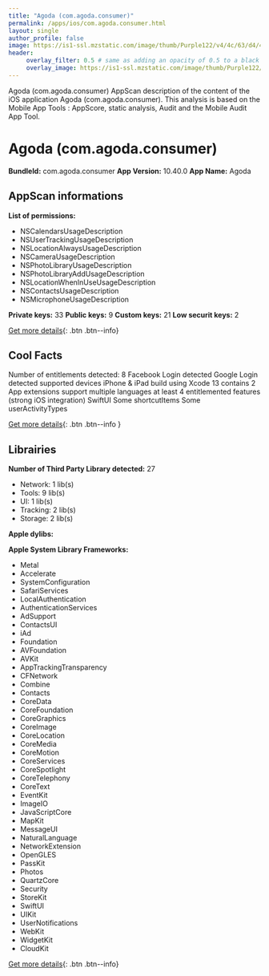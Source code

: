 ```yaml
---
title: "Agoda (com.agoda.consumer)"
permalink: /apps/ios/com.agoda.consumer.html
layout: single
author_profile: false
image: https://is1-ssl.mzstatic.com/image/thumb/Purple122/v4/4c/63/d4/4c63d461-f2f5-896a-de82-36fc9ae0f4c7/AppIcon-1x_U007emarketing-0-7-0-0-0-GLES2_U002c0-85-220-0.png/512x512bb.jpg
header: 
     overlay_filter: 0.5 # same as adding an opacity of 0.5 to a black background
     overlay_image: https://is1-ssl.mzstatic.com/image/thumb/Purple122/v4/4c/63/d4/4c63d461-f2f5-896a-de82-36fc9ae0f4c7/AppIcon-1x_U007emarketing-0-7-0-0-0-GLES2_U002c0-85-220-0.png/512x512bb.jpg
---
```

Agoda (com.agoda.consumer) AppScan description of the content of the iOS application Agoda (com.agoda.consumer). This analysis is based on the Mobile App Tools : AppScore, static analysis, Audit and the Mobile Audit App Tool.

# Agoda (com.agoda.consumer)

**BundleId:** com.agoda.consumer
**App Version:** 10.40.0
**App Name:** Agoda


## AppScan informations 

**List of permissions:** 
- NSCalendarsUsageDescription
- NSUserTrackingUsageDescription
- NSLocationAlwaysUsageDescription
- NSCameraUsageDescription
- NSPhotoLibraryUsageDescription
- NSPhotoLibraryAddUsageDescription
- NSLocationWhenInUseUsageDescription
- NSContactsUsageDescription
- NSMicrophoneUsageDescription
  
  
**Private keys:** 33
**Public keys:** 9
**Custom keys:** 21
**Low securit keys:** 2
  
[Get more details](/pricing.html){: .btn .btn--info}

## Cool Facts

Number of entitlements detected: 8
Facebook Login detected
Google Login detected
supported devices iPhone & iPad
build using Xcode 13
contains 2 App extensions
support multiple languages
at least 4 entitlemented features (strong iOS integration)
SwiftUI
Some shortcutItems 
Some userActivityTypes
  
[Get more details](/pricing.html){: .btn .btn--info }

## Librairies 
**Number of Third Party Library detected:** 27
- Network: 1 lib(s)
- Tools: 9 lib(s)
- UI: 1 lib(s)
- Tracking: 2 lib(s)
- Storage: 2 lib(s)


**Apple dylibs:**


**Apple System Library Frameworks:**
- Metal
- Accelerate
- SystemConfiguration
- SafariServices
- LocalAuthentication
- AuthenticationServices
- AdSupport
- ContactsUI
- iAd
- Foundation
- AVFoundation
- AVKit
- AppTrackingTransparency
- CFNetwork
- Combine
- Contacts
- CoreData
- CoreFoundation
- CoreGraphics
- CoreImage
- CoreLocation
- CoreMedia
- CoreMotion
- CoreServices
- CoreSpotlight
- CoreTelephony
- CoreText
- EventKit
- ImageIO
- JavaScriptCore
- MapKit
- MessageUI
- NaturalLanguage
- NetworkExtension
- OpenGLES
- PassKit
- Photos
- QuartzCore
- Security
- StoreKit
- SwiftUI
- UIKit
- UserNotifications
- WebKit
- WidgetKit
- CloudKit


  
[Get more details](/pricing.html){: .btn .btn--info}

